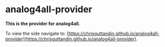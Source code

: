 # analog4all-provider

**This is the provider for analog4all.**

To view the side navigate to: [https://chrisguttandin.github.io/analog4all-provider](https://chrisguttandin.github.io/analog4all-provider).
